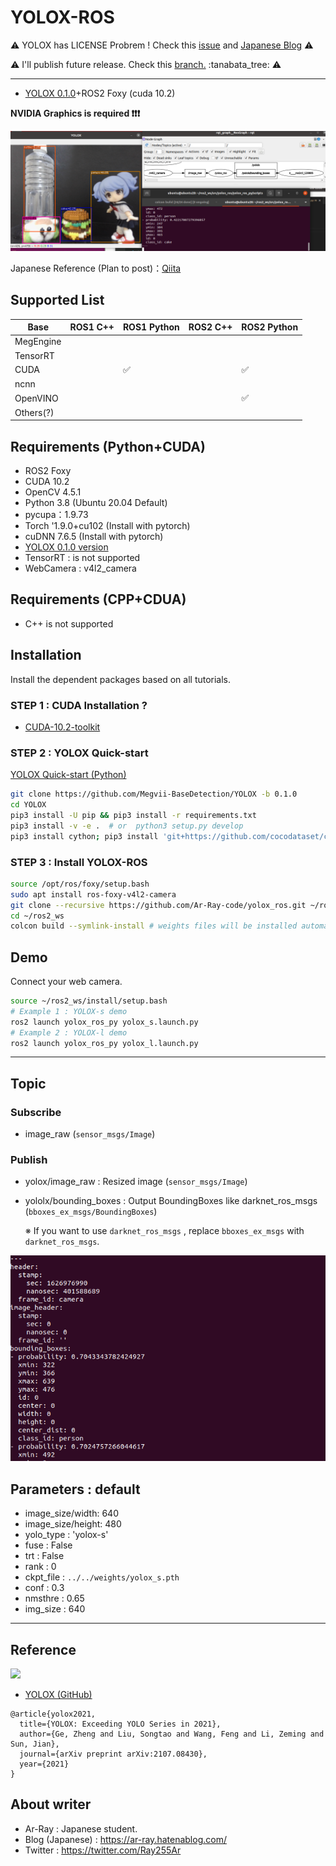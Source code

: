 # YOLOX-ROS

:warning: YOLOX has LICENSE Probrem ! Check this [issue](https://github.com/Megvii-BaseDetection/YOLOX/issues/765) and [Japanese Blog](https://ar-ray.hatenablog.com/entry/2021/10/06/160340) :warning:

:warning: I'll publish future release. Check this [branch.](https://github.com/Ar-Ray-code/YOLOX-ROS/tree/yolox-v0.2.0) :​tanabata_tree: :warning:

---

+ [YOLOX 0.1.0](https://github.com/Megvii-BaseDetection/YOLOX/releases/tag/0.1.0)+ROS2 Foxy (cuda 10.2)

__NVIDIA Graphics is required ❗❗❗__


![yolox_s_result](images_for_readme/yolox_s_result.png)

Japanese Reference (Plan to post)：[Qiita](https://qiita.com/Ar-Ray)

## Supported List

| Base        | ROS1 C++ | ROS1 Python | ROS2 C++ | ROS2 Python |
| ----------- | -------- | ----------- | -------- | ---------- |
| MegEngine   |          |             |          |            |
| TensorRT    |          |             |          |            |
| CUDA        |          | ✅           |          | ✅          |
| ncnn        |          |             |          |            |
| OpenVINO    |          |             |          | ✅ |
| Others(?)   |          |             |          |            |

## Requirements (Python+CUDA)

- ROS2 Foxy
- CUDA 10.2
- OpenCV 4.5.1
- Python 3.8 (Ubuntu 20.04 Default)
- pycupa：1.9.73
- Torch '1.9.0+cu102 (Install with pytorch)
- cuDNN 7.6.5 (Install with pytorch)
- [YOLOX 0.1.0 version](https://github.com/Megvii-BaseDetection/YOLOX/releases/tag/0.1.0)
- TensorRT : is not supported
- WebCamera : v4l2_camera

## Requirements (CPP+CDUA)

- C++ is not supported

## Installation

Install the dependent packages based on all tutorials.

### STEP 1 : CUDA Installation ?

- [CUDA-10.2-toolkit](https://developer.nvidia.com/cuda-10.2-download-archive)

### STEP 2 : YOLOX Quick-start

[YOLOX Quick-start (Python)](https://github.com/Megvii-BaseDetection/YOLOX#quick-start)

```bash
git clone https://github.com/Megvii-BaseDetection/YOLOX -b 0.1.0
cd YOLOX
pip3 install -U pip && pip3 install -r requirements.txt
pip3 install -v -e .  # or  python3 setup.py develop
pip3 install cython; pip3 install 'git+https://github.com/cocodataset/cocoapi.git#subdirectory=PythonAPI'
```

### STEP 3 : Install YOLOX-ROS

```bash
source /opt/ros/foxy/setup.bash
sudo apt install ros-foxy-v4l2-camera
git clone --recursive https://github.com/Ar-Ray-code/yolox_ros.git ~/ros2_ws/src/yolox_ros/
cd ~/ros2_ws
colcon build --symlink-install # weights files will be installed automatically.
```

## Demo

Connect your web camera.

```bash
source ~/ros2_ws/install/setup.bash
# Example 1 : YOLOX-s demo
ros2 launch yolox_ros_py yolox_s.launch.py
# Example 2 : YOLOX-l demo
ros2 launch yolox_ros_py yolox_l.launch.py
```



---

## Topic
### Subscribe

- image_raw (`sensor_msgs/Image`)

### Publish

- yolox/image_raw : Resized image (`sensor_msgs/Image`)

- yololx/bounding_boxes : Output BoundingBoxes like darknet_ros_msgs (`bboxes_ex_msgs/BoundingBoxes`)

  ※ If you want to use `darknet_ros_msgs` , replace `bboxes_ex_msgs` with `darknet_ros_msgs`.

![yolox_topic](images_for_readme/yolox_topic.png)

## Parameters : default

- image_size/width: 640
- image_size/height: 480
- yolo_type : 'yolox-s'
- fuse : False
- trt : False
- rank : 0
- ckpt_file : `../../weights/yolox_s.pth`
- conf : 0.3
- nmsthre : 0.65
- img_size : 640

---

## Reference

![](https://raw.githubusercontent.com/Megvii-BaseDetection/YOLOX/main/assets/logo.png)

- [YOLOX (GitHub)](https://github.com/Megvii-BaseDetection/YOLOX)

```
@article{yolox2021,
  title={YOLOX: Exceeding YOLO Series in 2021},
  author={Ge, Zheng and Liu, Songtao and Wang, Feng and Li, Zeming and Sun, Jian},
  journal={arXiv preprint arXiv:2107.08430},
  year={2021}
}
```

## About writer

- Ar-Ray : Japanese student.
- Blog (Japanese) : https://ar-ray.hatenablog.com/
- Twitter : https://twitter.com/Ray255Ar
